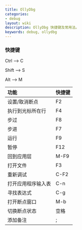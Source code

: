 ```yaml
---
title: OllyDbg
categories:
- debug
layout: wiki
description: OllyDbg 快捷键及常用法。
keywords: debug, ollydbg
---
```


### 快捷键

Ctrl --> C

Shift --> S

Alt --> M

| 功能               | 快捷键 |
|:-------------------|:-------|
| 设置/取消断点      | F2     |
| 执行到光标所在行   | F4     |
| 步过               | F8     |
| 步进               | F7     |
| 运行               | F9     |
| 暂停               | F12    |
| 回到应用层         | M-F9   |
| 打开文件           | F3     |
| 重新调试           | C-F2   |
| 打开应用程序输入表 | C-n    |
| 寻找表达式         | C-g    |
| 打开断点窗口       | M-b    |
| 切换断点状态       | 空格   |
| 添加备注           | ;      |
